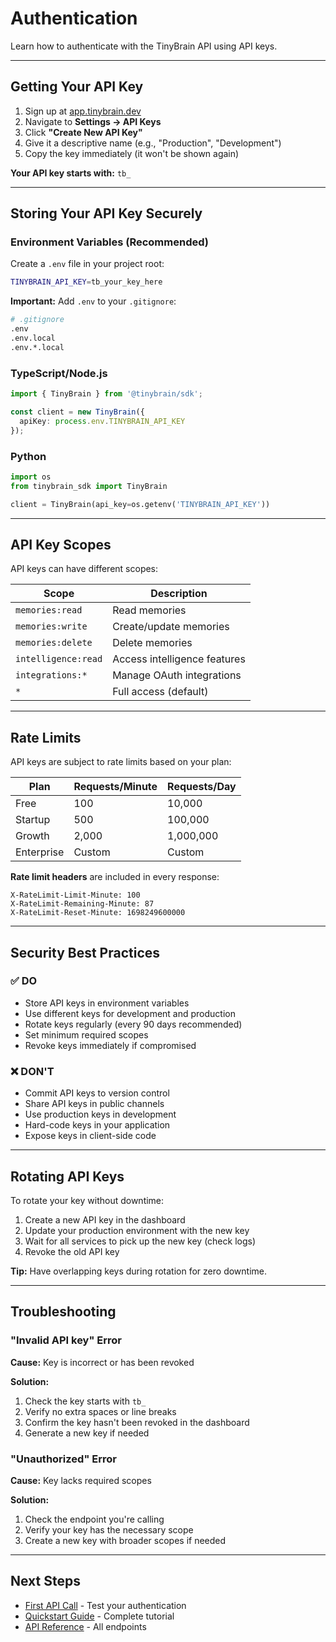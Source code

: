 # Authentication

Learn how to authenticate with the TinyBrain API using API keys.

---

## Getting Your API Key

1. Sign up at [app.tinybrain.dev](https://app.tinybrain.dev)
2. Navigate to **Settings → API Keys**
3. Click **"Create New API Key"**
4. Give it a descriptive name (e.g., "Production", "Development")
5. Copy the key immediately (it won't be shown again)

**Your API key starts with:** `tb_`

---

## Storing Your API Key Securely

### Environment Variables (Recommended)

Create a `.env` file in your project root:

```bash
TINYBRAIN_API_KEY=tb_your_key_here
```

**Important:** Add `.env` to your `.gitignore`:

```bash
# .gitignore
.env
.env.local
.env.*.local
```

### TypeScript/Node.js

```typescript
import { TinyBrain } from '@tinybrain/sdk';

const client = new TinyBrain({
  apiKey: process.env.TINYBRAIN_API_KEY
});
```

### Python

```python
import os
from tinybrain_sdk import TinyBrain

client = TinyBrain(api_key=os.getenv('TINYBRAIN_API_KEY'))
```

---

## API Key Scopes

API keys can have different scopes:

| Scope | Description |
|-------|-------------|
| `memories:read` | Read memories |
| `memories:write` | Create/update memories |
| `memories:delete` | Delete memories |
| `intelligence:read` | Access intelligence features |
| `integrations:*` | Manage OAuth integrations |
| `*` | Full access (default) |

---

## Rate Limits

API keys are subject to rate limits based on your plan:

| Plan | Requests/Minute | Requests/Day |
|------|-----------------|--------------|
| Free | 100 | 10,000 |
| Startup | 500 | 100,000 |
| Growth | 2,000 | 1,000,000 |
| Enterprise | Custom | Custom |

**Rate limit headers** are included in every response:

```
X-RateLimit-Limit-Minute: 100
X-RateLimit-Remaining-Minute: 87
X-RateLimit-Reset-Minute: 1698249600000
```

---

## Security Best Practices

### ✅ DO

- Store API keys in environment variables
- Use different keys for development and production
- Rotate keys regularly (every 90 days recommended)
- Set minimum required scopes
- Revoke keys immediately if compromised

### ❌ DON'T

- Commit API keys to version control
- Share API keys in public channels
- Use production keys in development
- Hard-code keys in your application
- Expose keys in client-side code

---

## Rotating API Keys

To rotate your key without downtime:

1. Create a new API key in the dashboard
2. Update your production environment with the new key
3. Wait for all services to pick up the new key (check logs)
4. Revoke the old API key

**Tip:** Have overlapping keys during rotation for zero downtime.

---

## Troubleshooting

### "Invalid API key" Error

**Cause:** Key is incorrect or has been revoked

**Solution:**
1. Check the key starts with `tb_`
2. Verify no extra spaces or line breaks
3. Confirm the key hasn't been revoked in the dashboard
4. Generate a new key if needed

### "Unauthorized" Error

**Cause:** Key lacks required scopes

**Solution:**
1. Check the endpoint you're calling
2. Verify your key has the necessary scope
3. Create a new key with broader scopes if needed

---

## Next Steps

- [First API Call](./first-api-call.md) - Test your authentication
- [Quickstart Guide](./quickstart.md) - Complete tutorial
- [API Reference](../api-reference/rest-api.md) - All endpoints

